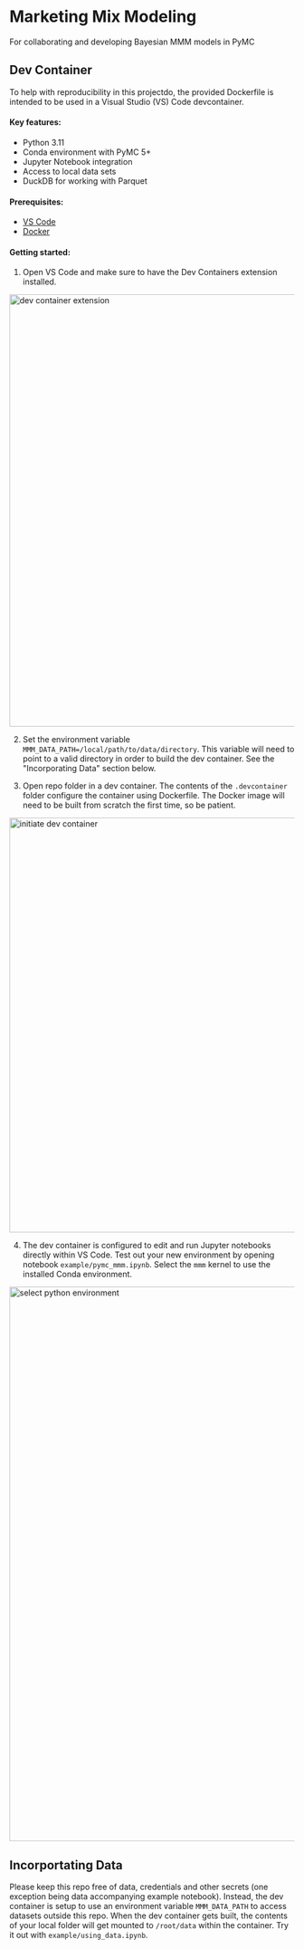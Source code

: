 # Marketing Mix Modeling

For collaborating and developing Bayesian MMM models in PyMC

## Dev Container

To help with reproducibility in this projectdo, the provided Dockerfile is intended to be used
in a Visual Studio (VS) Code devcontainer.

#### Key features:
- Python 3.11
- Conda environment with PyMC 5+
- Jupyter Notebook integration
- Access to local data sets
- DuckDB for working with Parquet

#### Prerequisites:
- [VS Code](https://code.visualstudio.com/download)
- [Docker](https://www.docker.com/products/docker-desktop/)

#### Getting started:

1. Open VS Code and make sure to have the Dev Containers extension installed.
<img width="764" alt="dev container extension" src="https://github.com/eaglepointpartners/marketing_mix_modeling/assets/4998142/f8293184-af7f-4efd-9c57-2523a4cf03f6">  

2. Set the environment variable `MMM_DATA_PATH=/local/path/to/data/directory`. This variable will need to point to a valid directory in order to build the dev container. See the "Incorporating Data" section below.  

3. Open repo folder in a dev container. The contents of the `.devcontainer` folder configure the container using Dockerfile. The Docker image will need to be built from scratch the first time, so be patient.
<img width="733" alt="initiate dev container" src="https://github.com/eaglepointpartners/marketing_mix_modeling/assets/4998142/a6ce3fb6-ab6d-4090-94c9-867fa7dbd4f5">  

4. The dev container is configured to edit and run Jupyter notebooks directly within VS Code. Test out your new environment by opening notebook `example/pymc_mmm.ipynb`. Select the `mmm` kernel to use the installed Conda environment.
<img width="980" alt="select python environment" src="https://github.com/eaglepointpartners/marketing_mix_modeling/assets/4998142/3d503b5d-110e-4bc8-8f7e-f731f0bd5e95">

## Incorportating Data

Please keep this repo free of data, credentials and other secrets (one exception being data accompanying example notebook). Instead, the dev container is setup to use an environment variable `MMM_DATA_PATH` to access datasets outside this repo. When the dev container gets built, the contents of your local folder will get mounted to `/root/data` within the container. Try it out with `example/using_data.ipynb`.
